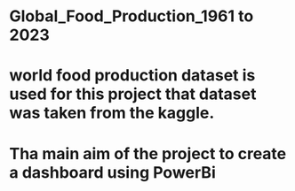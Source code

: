 # Global_Food_Production_1961 to 2023 
# world food production dataset is used for this project that dataset was taken from the kaggle.
# Tha main aim of the project to create a dashboard using PowerBi
